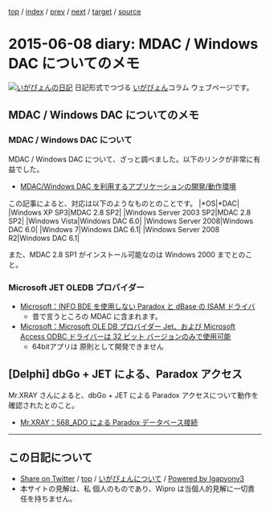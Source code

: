 [top](../index.html) 
 / [index](index.html) 
 / [prev](ig150607.html) 
 / [next](ig150612.html) 
 / [target](http://www.igapyon.jp/igapyon/diary/2015/ig150608.html) 
 / [source](https://github.com/igapyon/diary/blob/master/2015/ig150608.src.md) 

2015-06-08 diary: MDAC / Windows DAC についてのメモ
=====================================================================================================
[![いがぴょんの日記](http://www.igapyon.jp/igapyon/diary/images/iga200306s.jpg "いがぴょん")](http://www.igapyon.jp/igapyon/diary/memo/memoigapyon.html) 日記形式でつづる [いがぴょん](http://www.igapyon.jp/igapyon/diary/memo/memoigapyon.html)コラム ウェブページです。

## MDAC / Windows DAC についてのメモ


### MDAC / Windows DAC について

MDAC / Windows DAC について、ざっと調べました。以下のリンクが非常に有益でした。

* [MDAC/Windows DAC を利用するアプリケーションの開発/動作環境](https://msdn.microsoft.com/ja-jp/data/gg607260.aspx)


この記事によると、対応は以下のようなものとのことです。
|*OS|*DAC|
|Windows XP SP3|MDAC 2.8 SP2|
|Windows Server 2003 SP2|MDAC 2.8 SP2|
|Windows Vista|Windows DAC 6.0|
|Windows Server 2008|Windows DAC 6.0|
|Windows 7|Windows DAC 6.1|
|Windows Server 2008 R2|Windows DAC 6.1|

また、MDAC 2.8 SP1 がインストール可能なのは Windows 2000 までとのこと。


### Microsoft JET OLEDB プロバイダー


* [Microsoft：INFO BDE を使用しない Paradox と dBase の ISAM ドライバ](https://support.microsoft.com/en-us/kb/263561/ja)
  * 昔で言うところの MDAC に含まれます。
* [Microsoft：Microsoft OLE DB プロバイダー Jet、および Microsoft Access ODBC ドライバーは 32 ビット バージョンのみで使用可能](https://support.microsoft.com/en-us/kb/957570/ja)
  * 64bitアプリは 原則として開発できません



## [Delphi] dbGo + JET による、Paradox アクセス

Mr.XRAY さんによると、dbGo + JET による Paradox アクセスについて動作を確認されたとのこと。

* [Mr.XRAY：568_ADO による Paradox データベース接続](http://mrxray.on.coocan.jp/Delphi/plSamples/568_ADO_Paradox.htm#02)


----------------------------------------------------------------------------------------------------

## この日記について

* [Share on Twitter](https://twitter.com/intent/tweet?hashtags=igapyon%2Cdiary%2C%E3%81%84%E3%81%8C%E3%81%B4%E3%82%87%E3%82%93&text=MDAC+%2F+Windows+DAC+%E3%81%AB%E3%81%A4%E3%81%84%E3%81%A6%E3%81%AE%E3%83%A1%E3%83%A2&url=http%3A%2F%2Fwww.igapyon.jp%2Figapyon%2Fdiary%2F2015%2Fig150608.html) / [top](../index.html) / [いがぴょんについて](http://www.igapyon.jp/igapyon/diary/memo/memoigapyon.html) / [Powered by Igapyonv3](https://github.com/igapyon/igapyonv3)
* 本サイトの見解は、私 個人のものであり、Wipro は当個人的見解に一切責任を持ちません。 
